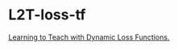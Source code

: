 # L2T-loss-tf
[Learning to Teach with Dynamic Loss Functions.](https://arxiv.org/pdf/1810.12081v1.pdf)
